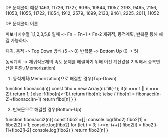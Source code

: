 DP 문제풀이 예정
1463, 11726, 11727, 9095, 10844, 11057, 2193, 9465, 2156, 11053, 11055, 11722, 11054, 1912, 2579, 1699, 2133, 9461, 2225, 2011, 11052

DP 문제풀이 이론

피보나치수열
1,1,2,3,5,8 일때 -> Fn = Fn-1 + Fn-2
재귀적, 동적계획, 반복문 통해 해결 가능하다.

재귀, 동적 -> Top Down 방식 (5 -> 0)
반복문 -> Bottom Up (0 -> 5)

동적계획 -> 재귀적문제의 속도 문제를 해결하기 위해 이전 계산값을 기억해서 중복연산을 피함.(Memorization)

1. 동적계획(Memorization)으로 해결할 경우(Top-Down)

function fibonacci(n){
  const fibo = new Array(n).fill(-1);
  if(n === 1 || n === 2){
    return 1;
  }else if(fibo[n]>-1){
    return fibo[n];
  }else {
    fibo[n] = fibonacci(n-2)+fibonacci(n-1)
    return fibo[n]
  }
}

2. 반복문으로 해결할 경우(Bottom-Up)

function fibonacci2(n){
  const fibo2 =[];
  console.log(fibo2)
  fibo2[1] = fibo2[2] = 1;
  console.log(fibo2)
  for (let i = 3; i <=n; i++){
    fibo2[i] = fibo2[i-1]+fibo2[i-2]
    console.log(fibo2)
  }
  return fibo2[n]
}